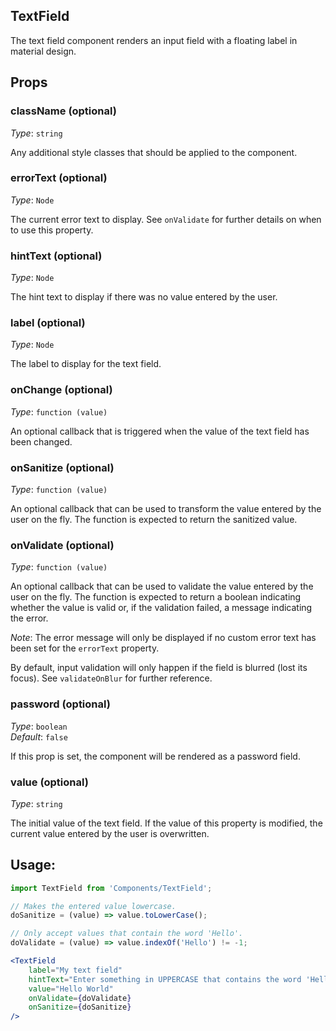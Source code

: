 TextField
---
The text field component renders an input field with a floating label in material design.

## Props

### className (optional)

_Type_: `string`  

Any additional style classes that should be applied to the component.

### errorText (optional)

_Type_: `Node`  

The current error text to display. See `onValidate` for further details on when to use this property.

### hintText (optional)

_Type_: `Node`  

The hint text to display if there was no value entered by the user.

### label (optional)

_Type_: `Node`<br>

The label to display for the text field.

### onChange (optional)

_Type_: `function (value)`<br>

An optional callback that is triggered when the value of the text field
has been changed.

### onSanitize (optional)

_Type_: `function (value)`  

An optional callback that can be used to transform the value entered by the user on the fly. The function is expected to return the sanitized value.

### onValidate (optional)

_Type_: `function (value)`  

An optional callback that can be used to validate the value entered by the user on the fly. The function is expected to return a boolean indicating whether the value is valid or, if the validation failed, a message indicating the error.

*Note*: The error message will only be displayed if no custom error text has been set for the `errorText` property.

By default, input validation will only happen if the field is blurred (lost its focus). See `validateOnBlur` for further reference.

### password (optional)

_Type_: `boolean`  
_Default_: `false`  

If this prop is set, the component will be rendered as a password field.

### value (optional)

_Type_: `string`  

The initial value of the text field. If the value of this property is modified, the current value entered by the user is overwritten.

## Usage:

```jsx
import TextField from 'Components/TextField';

// Makes the entered value lowercase.
doSanitize = (value) => value.toLowerCase();

// Only accept values that contain the word 'Hello'.
doValidate = (value) => value.indexOf('Hello') != -1;

<TextField
    label="My text field"
    hintText="Enter something in UPPERCASE that contains the word 'Hello'"
    value="Hello World"
    onValidate={doValidate}
    onSanitize={doSanitize}
/>
```
